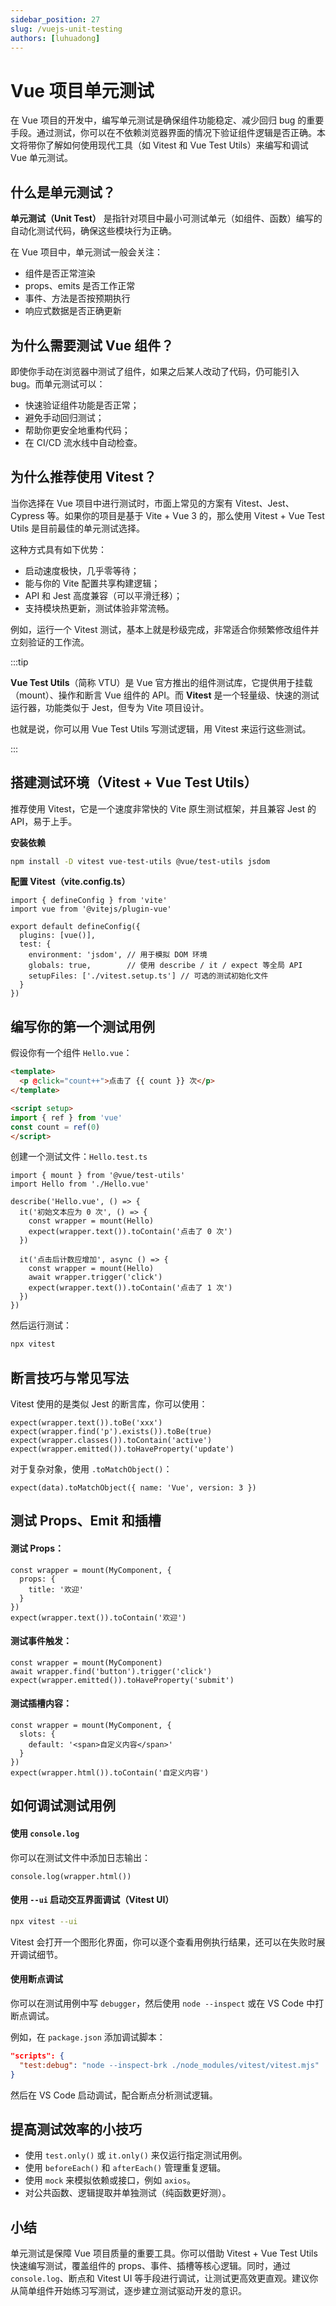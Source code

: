 ```yaml
---
sidebar_position: 27
slug: /vuejs-unit-testing
authors: [luhuadong]
---
```


# Vue 项目单元测试

在 Vue 项目的开发中，编写单元测试是确保组件功能稳定、减少回归 bug 的重要手段。通过测试，你可以在不依赖浏览器界面的情况下验证组件逻辑是否正确。本文将带你了解如何使用现代工具（如 Vitest 和 Vue Test Utils）来编写和调试 Vue 单元测试。



## 什么是单元测试？

**单元测试（Unit Test）** 是指针对项目中最小可测试单元（如组件、函数）编写的自动化测试代码，确保这些模块行为正确。

在 Vue 项目中，单元测试一般会关注：

- 组件是否正常渲染
- props、emits 是否工作正常
- 事件、方法是否按预期执行
- 响应式数据是否正确更新



## 为什么需要测试 Vue 组件？

即使你手动在浏览器中测试了组件，如果之后某人改动了代码，仍可能引入 bug。而单元测试可以：

- 快速验证组件功能是否正常；
- 避免手动回归测试；
- 帮助你更安全地重构代码；
- 在 CI/CD 流水线中自动检查。



## 为什么推荐使用 Vitest？

当你选择在 Vue 项目中进行测试时，市面上常见的方案有 Vitest、Jest、Cypress 等。如果你的项目是基于 Vite + Vue 3 的，那么使用 Vitest + Vue Test Utils 是目前最佳的单元测试选择。

这种方式具有如下优势：

- 启动速度极快，几乎零等待；
- 能与你的 Vite 配置共享构建逻辑；
- API 和 Jest 高度兼容（可以平滑迁移）；
- 支持模块热更新，测试体验非常流畅。

例如，运行一个 Vitest 测试，基本上就是秒级完成，非常适合你频繁修改组件并立刻验证的工作流。

:::tip

**Vue Test Utils**（简称 VTU）是 Vue 官方推出的组件测试库，它提供用于挂载（mount）、操作和断言 Vue 组件的 API。而 **Vitest** 是一个轻量级、快速的测试运行器，功能类似于 Jest，但专为 Vite 项目设计。

也就是说，你可以用 Vue Test Utils 写测试逻辑，用 Vitest 来运行这些测试。

:::



## 搭建测试环境（Vitest + Vue Test Utils）

推荐使用 Vitest，它是一个速度非常快的 Vite 原生测试框架，并且兼容 Jest 的 API，易于上手。

**安装依赖**

```bash showLineNumbers
npm install -D vitest vue-test-utils @vue/test-utils jsdom
```

**配置 Vitest（vite.config.ts）**

```tsx showLineNumbers title="vite.config.ts"
import { defineConfig } from 'vite'
import vue from '@vitejs/plugin-vue'

export default defineConfig({
  plugins: [vue()],
  test: {
    environment: 'jsdom', // 用于模拟 DOM 环境
    globals: true,        // 使用 describe / it / expect 等全局 API
    setupFiles: ['./vitest.setup.ts'] // 可选的测试初始化文件
  }
})
```



## 编写你的第一个测试用例

假设你有一个组件 `Hello.vue`：

```html showLineNumbers title="Hello.vue"
<template>
  <p @click="count++">点击了 {{ count }} 次</p>
</template>

<script setup>
import { ref } from 'vue'
const count = ref(0)
</script>
```

创建一个测试文件：`Hello.test.ts`

```tsx showLineNumbers title="Hello.test.ts"
import { mount } from '@vue/test-utils'
import Hello from './Hello.vue'

describe('Hello.vue', () => {
  it('初始文本应为 0 次', () => {
    const wrapper = mount(Hello)
    expect(wrapper.text()).toContain('点击了 0 次')
  })

  it('点击后计数应增加', async () => {
    const wrapper = mount(Hello)
    await wrapper.trigger('click')
    expect(wrapper.text()).toContain('点击了 1 次')
  })
})
```

然后运行测试：

```bash showLineNumbers
npx vitest
```



## 断言技巧与常见写法

Vitest 使用的是类似 Jest 的断言库，你可以使用：

```tsx showLineNumbers
expect(wrapper.text()).toBe('xxx')
expect(wrapper.find('p').exists()).toBe(true)
expect(wrapper.classes()).toContain('active')
expect(wrapper.emitted()).toHaveProperty('update')
```

对于复杂对象，使用 `.toMatchObject()`：

```tsx showLineNumbers
expect(data).toMatchObject({ name: 'Vue', version: 3 })
```



## 测试 Props、Emit 和插槽

#### 测试 Props：

```tsx showLineNumbers
const wrapper = mount(MyComponent, {
  props: {
    title: '欢迎'
  }
})
expect(wrapper.text()).toContain('欢迎')
```

#### 测试事件触发：

```tsx showLineNumbers
const wrapper = mount(MyComponent)
await wrapper.find('button').trigger('click')
expect(wrapper.emitted()).toHaveProperty('submit')
```

#### 测试插槽内容：

```tsx showLineNumbers
const wrapper = mount(MyComponent, {
  slots: {
    default: '<span>自定义内容</span>'
  }
})
expect(wrapper.html()).toContain('自定义内容')
```



## 如何调试测试用例

#### 使用 `console.log`

你可以在测试文件中添加日志输出：

```tsx showLineNumbers
console.log(wrapper.html())
```

#### 使用 `--ui` 启动交互界面调试（Vitest UI）

```bash showLineNumbers
npx vitest --ui
```

Vitest 会打开一个图形化界面，你可以逐个查看用例执行结果，还可以在失败时展开调试细节。

#### 使用断点调试

你可以在测试用例中写 `debugger`，然后使用 `node --inspect` 或在 VS Code 中打断点调试。

例如，在 `package.json` 添加调试脚本：

```json showLineNumbers
"scripts": {
  "test:debug": "node --inspect-brk ./node_modules/vitest/vitest.mjs"
}
```

然后在 VS Code 启动调试，配合断点分析测试逻辑。



## 提高测试效率的小技巧

- 使用 `test.only()` 或 `it.only()` 来仅运行指定测试用例。
- 使用 `beforeEach()` 和 `afterEach()` 管理重复逻辑。
- 使用 `mock` 来模拟依赖或接口，例如 `axios`。
- 对公共函数、逻辑提取并单独测试（纯函数更好测）。



## 小结

单元测试是保障 Vue 项目质量的重要工具。你可以借助 Vitest + Vue Test Utils 快速编写测试，覆盖组件的 props、事件、插槽等核心逻辑。同时，通过 `console.log`、断点和 Vitest UI 等手段进行调试，让测试更高效更直观。建议你从简单组件开始练习写测试，逐步建立测试驱动开发的意识。
